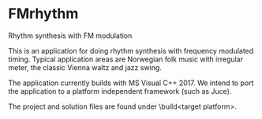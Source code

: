 # FMrhythm
Rhythm synthesis with FM modulation

This is an application for doing rhythm synthesis with frequency modulated timing. 
Typical application areas are Norwegian folk music with irregular meter, the classic Vienna waltz and jazz swing.

The application currently builds with MS Visual C++ 2017. 
We intend to port the application to a platform independent framework (such as Juce).

The project and solution files are found under \build\<target platform>.
